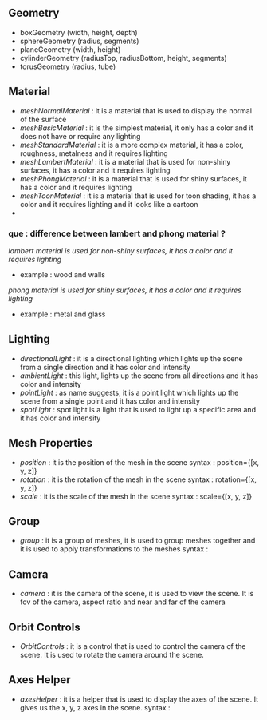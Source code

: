 
 ## Geometry

 - boxGeometry (width, height, depth)
 - sphereGeometry (radius, segments)
 - planeGeometry (width, height)
 - cylinderGeometry (radiusTop, radiusBottom, height, segments)
 - torusGeometry (radius, tube)

 ## Material

- *meshNormalMaterial* : it is a material that is used to display the normal of the surface
 - *meshBasicMaterial* : it is the simplest material, it only has a color and it does not have or require any lighting
 - *meshStandardMaterial* : it is a more complex material, it has a color, roughness, metalness and it requires lighting
 - *meshLambertMaterial* : it is a material that is used for non-shiny surfaces, it has a color and it requires lighting
 - *meshPhongMaterial* : it is a material that is used for shiny surfaces, it has a color and it requires lighting
- *meshToonMaterial* : it is a material that is used for toon shading, it has a color and it requires lighting and it looks like a cartoon
-

### que : difference between lambert and phong material ?

*lambert material is used for non-shiny surfaces, it has a color and it requires lighting*
- example : wood and walls

*phong material is used for shiny surfaces, it has a color and it requires lighting*
- example : metal and glass

## Lighting

- *directionalLight* : it is a directional lighting which lights up the scene from a single direction and it has color and intensity
- *ambientLight* : this light, lights up the scene from all directions and it has color and intensity
- *pointLight* : as name suggests, it is a point light which lights up the scene from a single point and it has color and intensity
- *spotLight* : spot light is a light that is used to light up a specific area and it has color and intensity

## Mesh Properties

- *position* : it is the position of the mesh in the scene
syntax : position={[x, y, z]}
- *rotation* : it is the rotation of the mesh in the scene
syntax : rotation={[x, y, z]}
- *scale* : it is the scale of the mesh in the scene
syntax : scale={[x, y, z]}

## Group

- *group* : it is a group of meshes, it is used to group meshes together and it is used to apply transformations to the meshes
syntax : <group>


## Camera

- *camera* : it is the camera of the scene, it is used to view the scene. It is fov of the camera, aspect ratio and near and far of the camera

## Orbit Controls

- *OrbitControls* : it is a control that is used to control the camera of the scene. It is used to rotate the camera around the scene.

## Axes Helper

- *axesHelper* : it is a helper that is used to display the axes of the scene. It gives us the x, y, z axes in the scene. 
syntax : <axesHelper />






